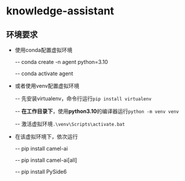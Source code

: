 # knowledge-assistant

## 环境要求

- 使用conda配置虚拟环境
  
  -- conda create -n agent python=3.10
  
  -- conda activate agent

- 或者使用venv配置虚拟环境
  
  -- 先安装virtualenv，命令行运行`pip install virtualenv`

  -- **在工作目录下**，使用**python3.10**的编译器运行`python -m venv venv`
  
  -- 激活虚拟环境`.\venv\Scripts\activate.bat`

- 在该虚拟环境下，依次运行
  
  -- pip install camel-ai
  
  -- pip install camel-ai[all]

  -- pip install PySide6

